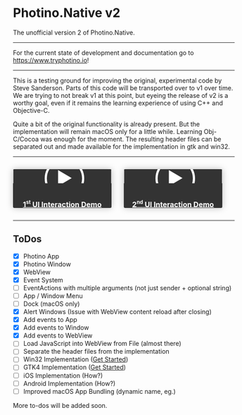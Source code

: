 # Photino.Native v2

The unofficial version 2 of Photino.Native.

---

For the current state of development and documentation go to https://www.tryphotino.io!

---

This is a testing ground for improving the original, experimental code by Steve Sanderson. Parts of this code will be transported over to v1 over time. We are trying to not break v1 at this point, but eyeing the release of v2 is a worthy goal, even if it remains the learning experience of using C++ and Objective-C.

Quite a bit of the original functionality is already present. But the implementation will remain macOS only for a little while. Learning Obj-C/Cocoa was enough for the moment. The resulting header files can be separated out and made available for the implementation in gtk and win32.

---

<style>
.p-card {
    overflow: hidden;
    background: #333;
    width: 300px;
    margin: 1em 2em 1em 0;
    color: #FFF;
    border-radius: 3px;
    box-shadow: 0 0 15px rgba(0, 0, 0, .25);
}
.p-card:hover {
    text-decoration: none;
}
    .p-card .p-card-header {
        overflow: hidden;
        position: relative;
    }
        .p-card .p-card-header::after {
            box-sizing: content;
            display: flex;
            justify-content: center;
            align-items: center;
            content: '▶';
            width: 80px;
            height: 80px;
            color: #FFF;
            font-size: 40px;
            position: absolute;
            top: calc(50% - 40px);
            left: calc(50% - 40px);
            border-radius: 50%;
            border: 5px solid #FFF;
            transition: all 0.1s linear;
        }
        .p-card:hover .p-card-header::after {
            transform: scale(0.9);
        }
        
        .p-card .p-card-header img {
            display: block;
            width: 100%;
            margin: -28px 0;
        }

    .p-card .p-card-content {
        padding: 1em 1em;
    }
        .p-card .p-card-content h3 {
            text-align: center;
        }
</style>
<div style="display: flex;">
<a class="p-card" href="https://www.youtube.com/watch?v=ApMFRFwYCB4">
    <div class="p-card-header">
        <img src="https://img.youtube.com/vi/ApMFRFwYCB4/0.jpg" alt="Photino.Native v2 Demo">
    </div>
    <div class="p-card-content">
        <h3>1<small><sup>st</sup></small> UI Interaction Demo</h3>
    </div>
</a>

<a class="p-card" href="https://www.youtube.com/watch?v=mx54OoIOyjM">
    <div class="p-card-header">
        <img src="https://img.youtube.com/vi/mx54OoIOyjM/0.jpg" alt="Photino.Native v2 Demo 2">
    </div>
    <div class="p-card-content">
        <h3>2<small><sup>nd</sup></small> UI Interaction Demo</h3>
    </div>
</a>
</div>

---

## ToDos
- [x] Photino App 
- [x] Photino Window
- [x] WebView
- [x] Event System
- [ ] EventActions with multiple arguments (not just sender + optional string)
- [ ] App / Window Menu
- [ ] Dock (macOS only)
- [x] Alert Windows (Issue with WebView content reload after closing)
- [x] Add events to App 
- [x] Add events to Window 
- [x] Add events to WebView
- [ ] Load JavaScript into WebView from File (almost there)
- [ ] Separate the header files from the implementation
- [ ] Win32 Implementation ([Get Started](https://docs.microsoft.com/en-us/windows/win32/learnwin32/learn-to-program-for-windows))
- [ ] GTK4 Implementation ([Get Started](https://www.gtk.org/docs/))
- [ ] iOS Implementation (How?)
- [ ] Android Implementation (How?)
- [ ] Improved macOS App Bundling (dynamic name, eg.)

More to-dos will be added soon.